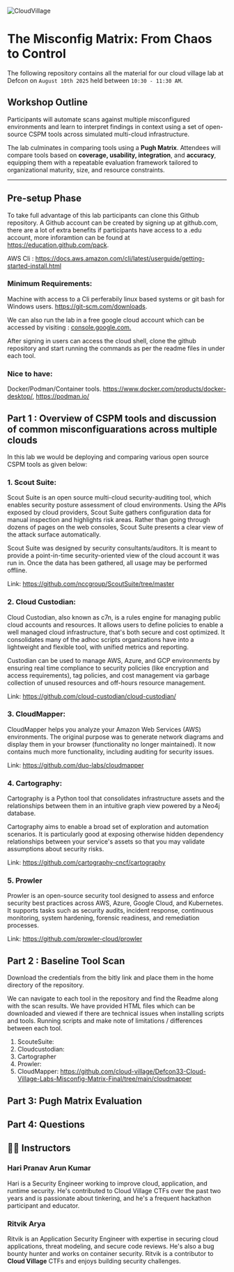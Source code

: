 ![CloudVillage](https://forum.defcon.org/filedata/fetch?id=248684&d=1710292743)

# The Misconfig Matrix: From Chaos to Control

The following repository contains all the material for our cloud village lab at Defcon on `August 10th 2025` held between `10:30 - 11:30 AM`.  

## Workshop Outline

Participants will automate scans against multiple misconfigured environments and learn to interpret findings in context using a set of open-source CSPM tools across simulated multi-cloud infrastructure.

The lab culminates in comparing tools using a **Pugh Matrix**. Attendees will compare tools based on **coverage, usability, integration**, and **accuracy**, equipping them with a repeatable evaluation framework tailored to organizational maturity, size, and resource constraints.

---

## Pre-setup Phase

To take full advantage of this lab participants can clone this Github repository. A Github account can be created by signing up at github.com, there are a lot of extra benefits if participants have access to a .edu account, more inforamtion can be found at https://education.github.com/pack.

AWS Cli : https://docs.aws.amazon.com/cli/latest/userguide/getting-started-install.html

### Minimum Requirements:

Machine with access to a Cli perferabily linux based systems or git bash for Windows users. https://git-scm.com/downloads.

We can also run the lab in a free google cloud account which can be accessed by visiting : [console.google.com.](https://console.cloud.google.com/) 

After signing in users can access the cloud shell, clone the github repository and start running the commands as per the readme files in under each tool.

### Nice to have:

Docker/Podman/Container tools. https://www.docker.com/products/docker-desktop/, https://podman.io/   

## Part 1 : Overview of CSPM tools and discussion of common misconfiguarations across multiple clouds

In this lab we would be deploying and comparing various open source CSPM tools as given below:

### 1. Scout Suite:

Scout Suite is an open source multi-cloud security-auditing tool, which enables security posture assessment of cloud environments. Using the APIs exposed by cloud providers, Scout Suite gathers configuration data for manual inspection and highlights risk areas. Rather than going through dozens of pages on the web consoles, Scout Suite presents a clear view of the attack surface automatically.

Scout Suite was designed by security consultants/auditors. It is meant to provide a point-in-time security-oriented view of the cloud account it was run in. Once the data has been gathered, all usage may be performed offline.

Link: https://github.com/nccgroup/ScoutSuite/tree/master
   
### 2. Cloud Custodian:

Cloud Custodian, also known as c7n, is a rules engine for managing public cloud accounts and resources. It allows users to define policies to enable a well managed cloud infrastructure, that's both secure and cost optimized. It consolidates many of the adhoc scripts organizations have into a lightweight and flexible tool, with unified metrics and reporting.

Custodian can be used to manage AWS, Azure, and GCP environments by ensuring real time compliance to security policies (like encryption and access requirements), tag policies, and cost management via garbage collection of unused resources and off-hours resource management.

Link: https://github.com/cloud-custodian/cloud-custodian/
   
### 3. CloudMapper:

CloudMapper helps you analyze your Amazon Web Services (AWS) environments. The original purpose was to generate network diagrams and display them in your browser (functionality no longer maintained). It now contains much more functionality, including auditing for security issues.

Link: https://github.com/duo-labs/cloudmapper 
   
### 4. Cartography:
   
Cartography is a Python tool that consolidates infrastructure assets and the relationships between them in an intuitive graph view powered by a Neo4j database.

Cartography aims to enable a broad set of exploration and automation scenarios. It is particularly good at exposing otherwise hidden dependency relationships between your service's assets so that you may validate assumptions about security risks.

Link: https://github.com/cartography-cncf/cartography 
   
### 5. Prowler

Prowler is an open-source security tool designed to assess and enforce security best practices across AWS, Azure, Google Cloud, and Kubernetes. It supports tasks such as security audits, incident response, continuous monitoring, system hardening, forensic readiness, and remediation processes.

Link: https://github.com/prowler-cloud/prowler
    

## Part 2 : Baseline Tool Scan 

Download the credentials from the bitly link and place them in the home directory of the repository. 

We can navigate to each tool in the repository and find the Readme along with the scan results. We have provided HTML files which can be downloaded and viewed if there are technical issues when installing scripts and tools.
Running scripts and make note of limitations / differences between each tool.

1. ScouteSuite:
2. Cloudcustodian: 
3. Cartographer
4. Prowler: 
5. CloudMapper: https://github.com/cloud-village/Defcon33-Cloud-Village-Labs-Misconfig-Matrix-Final/tree/main/cloudmapper

## Part 3: Pugh Matrix Evaluation


## Part 4: Questions

## 👨‍🏫 Instructors

### Hari Pranav Arun Kumar
Hari is a Security Engineer working to improve cloud, application, and runtime security. He's contributed to Cloud Village CTFs over the past two years and is passionate about tinkering, and he's a frequent hackathon participant and educator.

### Ritvik Arya
Ritvik is an Application Security Engineer with expertise in securing cloud applications, threat modeling, and secure code reviews. He's also a bug bounty hunter and works on container security. Ritvik is a contributor to **Cloud Village** CTFs and enjoys building security challenges.
